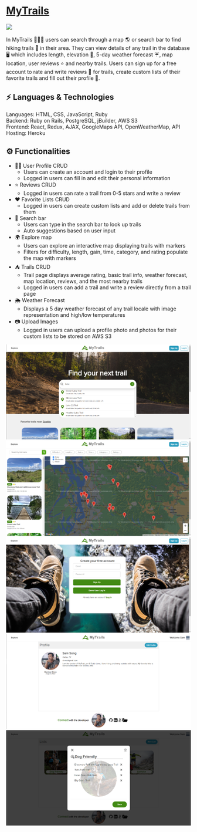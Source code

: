 # [MyTrails](https://hike-my-trails.herokuapp.com)

<img src="MyTrails/Home.png" />

In MyTrails 🌳🏃‍♂️ users can search through a map 🌎 or search bar to find hiking trails 🌄 in their area. They can view details of any trail in the database 🖥 which includes length, elevation 📐, 5-day weather forecast ☔, map location, user reviews ⭐ and nearby trails. Users can sign up for a free account to rate and write reviews 📝 for trails, create custom lists of their favorite trails and fill out their profile 🙌.

## ⚡ Languages & Technologies
Languages: HTML, CSS, JavaScript, Ruby
<br/>
Backend: Ruby on Rails, PostgreSQL, jBuilder, AWS S3
<br/>
Frontend: React, Redux, AJAX, GoogleMaps API, OpenWeatherMap, API
<br/>
Hosting: Heroku

## ⚙️ Functionalities
- 👨‍🦱 User Profile CRUD
    - Users can create an account and login to their profile
    - Logged in users can fill in and edit their personal information
- ⭐ Reviews CRUD
    - Logged in users can rate a trail from 0-5 stars and write a review
- ❤️ Favorite Lists CRUD
    - Logged in users can create custom lists and add or delete trails from them
- 🔎 Search bar
    - Users can type in the search bar to look up trails
    - Auto suggestions based on user input
- 🌍 Explore map
    - Users can explore an interactive map displaying trails with markers
    - Filters for difficulty, length, gain, time, category, and rating populate the map with markers
- ⛺ Trails CRUD
    - Trail page displays average rating, basic trail info, weather forecast, map location, reviews, and the most nearby trails
    - Logged in users can add a trail and write a review directly from a trail page
- 🌦 Weather Forecast
    - Displays a 5 day weather forecast of any trail locale with image representation and high/low temperatures
- 📷 Upload Images
    - Logged in users can upload a profile photo and photos for their custom lists to be stored on AWS S3

<img src="MyTrails/Searchbar.png" />
<img src="MyTrails/Explore.png" />
<img src="MyTrails/SignUp.png" />
<img src="MyTrails/Profile.png" />
<img src="MyTrails/ListDetails.png" />
